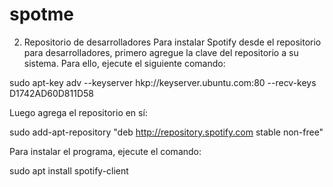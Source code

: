 # spotme
2. Repositorio de desarrolladores
Para instalar Spotify desde el repositorio para desarrolladores, primero agregue la clave del repositorio a su sistema. Para ello, ejecute el siguiente comando:

sudo apt-key adv --keyserver hkp://keyserver.ubuntu.com:80 --recv-keys D1742AD60D811D58

 

Luego agrega el repositorio en sí:

sudo add-apt-repository "deb http://repository.spotify.com stable non-free"

Para instalar el programa, ejecute el comando:

sudo apt install spotify-client
